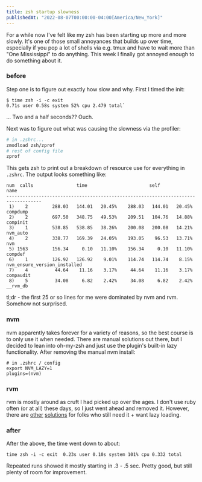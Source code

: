 ```yaml
---
title: zsh startup slowness
publishedAt: "2022-08-07T00:00:00-04:00[America/New_York]"
---
```


For a while now I've felt like my zsh has been starting up more and more slowly. It's one of those small annoyances that
builds up over time, especially if you pop a lot of shells via e.g. tmux and have to wait more than "One Mississippi" to
do anything.  This week I finally got annoyed enough to do something about it.

### before

Step one is to figure out exactly how slow and why.  First I timed the init:

```
$ time zsh -i -c exit
0.71s user 0.58s system 52% cpu 2.479 total`
```

... Two and a half seconds??  Ouch.

Next was to figure out what was causing the slowness via the profiler:

```sh
# in .zshrc...
zmodload zsh/zprof
# rest of config file
zprof
```

This gets zsh to print out a breakdown of resource use for everything in `.zshrc`.  The output looks something like:

```
num  calls                time                       self            name
-----------------------------------------------------------------------------------
 1)    2         288.03   144.01   20.45%    288.03   144.01   20.45%  compdump
 2)    2         697.50   348.75   49.53%    209.51   104.76   14.88%  compinit
 3)    1         538.85   538.85   38.26%    200.08   200.08   14.21%  nvm_auto
 4)    2         338.77   169.39   24.05%    193.05    96.53   13.71%  nvm
 5) 1563         156.34     0.10   11.10%    156.34     0.10   11.10%  compdef
 6)    1         126.92   126.92    9.01%    114.74   114.74    8.15%  nvm_ensure_version_installed
 7)    4          44.64    11.16    3.17%     44.64    11.16    3.17%  compaudit
 8)    5          34.08     6.82    2.42%     34.08     6.82    2.42%  __rvm_db
```

tl;dr - the first 25 or so lines for me were dominated by nvm and rvm.  Somehow not surprised.

### nvm

nvm apparently takes forever for a variety of reasons, so the best course is to only use it when needed.  There are
manual solutions out there, but I decided to lean into oh-my-zsh and just use the plugin's built-in lazy functionality.
After removing the manual nvm install:

```
# in .zshrc / config
export NVM_LAZY=1
plugins=(nvm)
```

### rvm

rvm is mostly around as cruft I had picked up over the ages.  I don't use ruby often (or at all) these days, so I just
went ahead and removed it.  However, there are [other](https://github.com/FrederickGeek8/zsh-rvm-lazy)
[solutions](https://github.com/gowda/lazy-load.sh) for folks who still need it + want lazy loading.

### after

After the above, the time went down to about:

```
time zsh -i -c exit  0.23s user 0.10s system 101% cpu 0.332 total
```

Repeated runs showed it mostly starting in .3 - .5 sec.  Pretty good, but still plenty of room for improvement.
